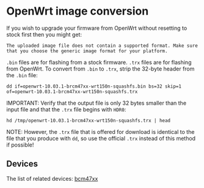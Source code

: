 # OpenWrt image conversion

If you wish to upgrade your firmware from OpenWrt without resetting to stock first then you might get:

```
The uploaded image file does not contain a supported format. Make sure that you choose the generic image format for your platform.
```

`.bin` files are for flashing from a stock firmware. `.trx` files are for flashing from OpenWrt. To convert from `.bin` to `.trx`, strip the 32-byte header from the `.bin` file:

```
dd if=openwrt-10.03.1-brcm47xx-wrt150n-squashfs.bin bs=32 skip=1 of=openwrt-10.03.1-brcm47xx-wrt150n-squashfs.trx
```

IMPORTANT: Verify that the output file is only 32 bytes smaller than the input file and that the `.trx` file begins with `HDR0`:

```
hd /tmp/openwrt-10.03.1-brcm47xx-wrt150n-squashfs.trx | head
```

NOTE: However, the `.trx` file that is offered for download is identical to the file that you produce with `dd`, so use the official `.trx` instead of this method if possible!

## Devices

The list of related devices: [bcm47xx](/tag/bcm47xx?do=showtag&tag=bcm47xx "tag:bcm47xx")
